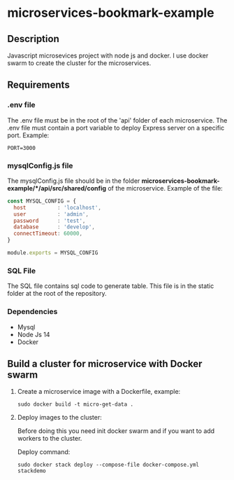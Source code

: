 # microservices-bookmark-example

## Description

Javascript microsevices project with node js and docker. I use docker swarm to create the cluster for the microservices.

## Requirements

### .env file

The .env file must be in the root of the 'api' folder of each microservice. The .env file must contain a port variable to deploy Express server on a specific port.
Example:

``` text
PORT=3000
```

### mysqlConfig.js file

The mysqlConfig.js file should be in the folder **microservices-bookmark-example/*/api/src/shared/config** of the microservice.
Example of the file:

``` javascript
const MYSQL_CONFIG = {
  host          : 'localhost',
  user          : 'admin',
  password      : 'test',
  database      : 'develop',
  connectTimeout: 60000,
}

module.exports = MYSQL_CONFIG
```

### SQL File

The SQL file contains sql code to generate table. This file is in the static folder at the root of the repository.

### Dependencies

* Mysql
* Node Js 14
* Docker

## Build a cluster for microservice with Docker swarm

1. Create a microservice image with a Dockerfile, example:

    ``` shell
    sudo docker build -t micro-get-data .
    ```

2. Deploy images to the cluster:

    Before doing this you need init docker swarm and if you want to add workers to the cluster.

    Deploy command:

    ``` shell
    sudo docker stack deploy --compose-file docker-compose.yml stackdemo
    ```
